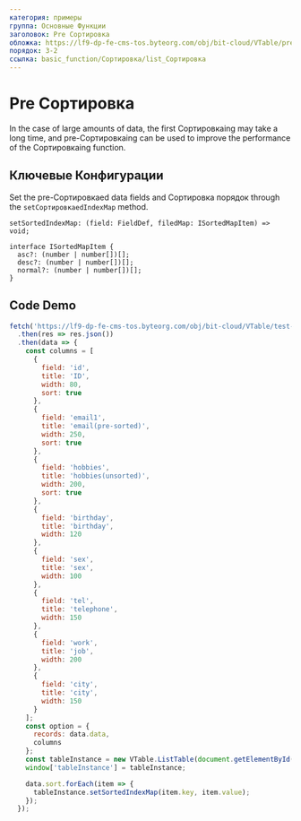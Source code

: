 ```yaml
---
категория: примеры
группа: Основные Функции
заголовок: Pre Сортировка
обложка: https://lf9-dp-fe-cms-tos.byteorg.com/obj/bit-cloud/VTable/preview/pre-Сортировка.png
порядок: 3-2
ссылка: basic_function/Сортировка/list_Сортировка
---
```


# Pre Сортировка

In the case of large amounts of data, the first Сортировкаing may take a long time, and pre-Сортировкаing can be used to improve the performance of the Сортировкаing function.

## Ключевые Конфигурации

Set the pre-Сортировкаed data fields and Сортировка порядок through the `setСортировкаedIndexMap` method.

```
setSortedIndexMap: (field: FieldDef, filedMap: ISortedMapItem) => void;

interface ISortedMapItem {
  asc?: (number | number[])[];
  desc?: (number | number[])[];
  normal?: (number | number[])[];
}
```

## Code Demo

```javascript livedemo template=vtable
fetch('https://lf9-dp-fe-cms-tos.byteorg.com/obj/bit-cloud/VTable/test-demo-data/pre-sort.json')
  .then(res => res.json())
  .then(data => {
    const columns = [
      {
        field: 'id',
        title: 'ID',
        width: 80,
        sort: true
      },
      {
        field: 'email1',
        title: 'email(pre-sorted)',
        width: 250,
        sort: true
      },
      {
        field: 'hobbies',
        title: 'hobbies(unsorted)',
        width: 200,
        sort: true
      },
      {
        field: 'birthday',
        title: 'birthday',
        width: 120
      },
      {
        field: 'sex',
        title: 'sex',
        width: 100
      },
      {
        field: 'tel',
        title: 'telephone',
        width: 150
      },
      {
        field: 'work',
        title: 'job',
        width: 200
      },
      {
        field: 'city',
        title: 'city',
        width: 150
      }
    ];
    const option = {
      records: data.data,
      columns
    };
    const tableInstance = new VTable.ListTable(document.getElementById(CONTAINER_ID), option);
    window['tableInstance'] = tableInstance;

    data.sort.forEach(item => {
      tableInstance.setSortedIndexMap(item.key, item.value);
    });
  });
```
